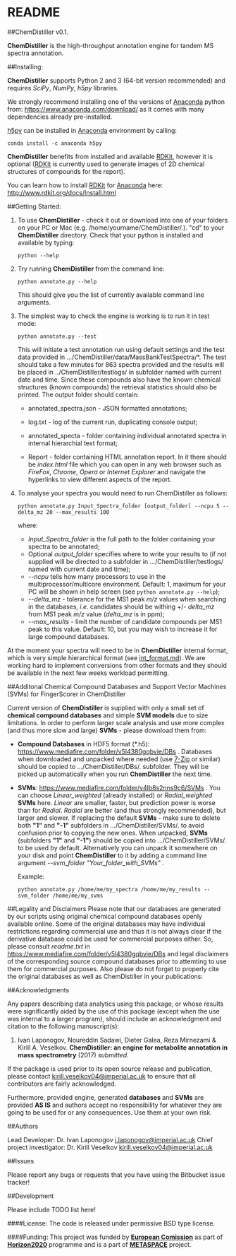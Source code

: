 # README #

##ChemDistiller v0.1.

__ChemDistiller__ is the high-throughput annotation engine for
tandem MS spectra annotation. 

##Installing:

__ChemDistiller__ supports Python 2 and 3 (64-bit version recommended) and requires _SciPy_, _NumPy_, _h5py_ libraries.

We strongly recommend installing one of the versions of 
[Anaconda](https://www.anaconda.com/download/) python from: https://www.anaconda.com/download/
as it comes with many dependencies already pre-installed.

[h5py](http://www.h5py.org/) can be installed in [Anaconda](https://www.anaconda.com/download/) environment by calling: 

```
conda install -c anaconda h5py 
```

__ChemDistiller__ benefits from installed and available [RDKit](http://www.rdkit.org/),
however it is optional ([RDKit](http://www.rdkit.org/) is currently used to generate
images of 2D chemical structures of compounds for the report).

You can learn how to install [RDKit](http://www.rdkit.org/) for [Anaconda](https://www.anaconda.com/download/) here:
http://www.rdkit.org/docs/Install.html

##Getting Started:
 1. To use __ChemDistiller__ - check it out or download into one of your folders 
    on your PC or Mac (e.g. /home/yourname/ChemDistiller/.). "cd" to your __ChemDistiller__ directory.
    Check that your python is installed and available by typing: 

    ```
    python --help
    ```

 2. Try running __ChemDistiller__ from the command line:
    
    ```
    python annotate.py --help
    ```

    This should give you the list of currently available command line arguments.

 3. The simplest way to check the engine is working is to run it in test mode:

    ```
    python annotate.py --test
    ```

    This will initiate a test annotation run using default settings and the test
    data provided in .../ChemDistiller/data/MassBankTestSpectra/*.
    The test should take a few minutes for 863 spectra provided and the results
    will be placed in ../ChemDistiller/testlogs/ in subfolder named with current date and time.
    Since these compounds also have the known chemical structures (known compounds)
    the retrieval statistics should also be printed.
    The output folder should contain:

       * annotated_spectra.json - JSON formatted annotations;

       * log.txt - log of the current run, duplicating console output;
 
       * annotated_specta - folder containing individual annotated spectra in internal hierarchial text format;
 
       * Report - folder containing HTML annotation report. In it there should be _index.html_ file which you can open in any web browser such as _FireFox_,
         _Chrome_, _Opera_ or _Internet Explorer_ and navigate the hyperlinks to view 
         different aspects of the report. 

 4. To analyse your spectra you would need to run ChemDistiller as follows:

    ```
    python annotate.py Input_Spectra_folder [output_folder] --ncpu 5 --delta_mz 20 --max_results 100
    ```

    where:

      * _Input\_Spectra\_folder_ is the full path to the folder containing your spectra to be annotated;
      * Optional _output\_folder_ specifies where to write your results to (if not supplied will be directed to a subfolder in .../ChemDistiller/testlogs/ named with current date and time); 
      * _--ncpu_ tells how many processors to use in the multiprocessor/multicore environment. Default: 1, maximum for your PC will be shown in help screen (see `python annotate.py --help`);
      * _--delta\_mz_ - tolerance for the MS1 peak _m/z_ values when searching in the databases, _i.e._ candidates should be withing +/- _delta\_mz_ from MS1 peak _m/z_ value (_delta\_mz_ is in ppm);
      * _--max\_results_ - limit the number of candidate compounds per MS1 peak to this value. Default: 10, but you may wish to increase it for large compound databases.


At the moment your spectra will need to be in __ChemDistiller__ internal format, which is very simple
hierarchical format (see [int_format.md](int_format.md)). We are working hard to implement conversions from other formats and they should be available in the next few weeks workload permitting. 

##Additonal Chemical Compound Databases and Support Vector Machines (SVMs) for FingerScorer in ChemDistiller

Current version of __ChemDistiller__ is supplied with only a small set of __chemical compound databases__ and
simple __SVM models__ due to size limitations. In order to perform larger scale analysis and use
more complex (and thus more slow and large) __SVMs__ - please download them from:

* __Compound Databases__ in HDF5 format (*.h5): https://www.mediafire.com/folder/v5l4380gqbvie/DBs .
  Databases when downloaded and unpacked where needed (use [7-Zip](http://www.7-zip.org/) or similar) should be copied to .../ChemDistiller/DBs/. subfolder. They will be picked up automatically when you run __ChemDistiller__ the
  next time.

* __SVMs__: https://www.mediafire.com/folder/v4lb8s2nns9c6/SVMs .
  You can choose _Linear\_weighted_ (already installed) or _Radial\_weighted_ __SVMs__ here. _Linear_ are smaller, faster, but prediction power is worse than for _Radial_. _Radial_ are better (and thus strongly recommended), but larger and slower. If replacing the default __SVMs__ - make sure to delete both __"1"__ and __"-1"__ subfolders in .../ChemDistiller/SVMs/. to avoid confusion prior to copying the new ones. When unpacked, __SVMs__ (subfolders __"1"__ and __"-1"__) should be copied into .../ChemDistiller/SVMs/. to be used by default. Alternatively you can unpack it somewhere on your disk
  and point __ChemDistiller__ to it by adding a command line argument _--svm\_folder_ _"Your\_folder\_with\_SVMs"_ . 
  
  Example:
  ```
  python annotate.py /home/me/my_spectra /home/me/my_results --svm_folder /home/me/my_svms
  ```

##Legality and Disclaimers
Please note that our databases are generated by our scripts using original chemical compound databases openly available online. 
Some of the original databases may have individual restrictions regarding commercial use and
thus it is not always clear if the derivative database could be used for commercial purposes either.
So, please consult _readme.txt_ in https://www.mediafire.com/folder/v5l4380gqbvie/DBs
and legal disclaimers of the corresponding source compound databases prior to attemting
to use them for commercial purposes. Also please do not forget to properly cite the original 
databases as well as ChemDistiller in your publications:

##Acknowledgments

Any papers describing data analytics using this package, or whose results were significantly aided by the use of this package (except when the use was internal to a larger program), should include an acknowledgment and citation to the following manuscript(s):

1. Ivan Laponogov, Noureddin Sadawi, Dieter Galea, Reza Mirnezami & Kirill A. Veselkov. __ChemDistiller: an engine for metabolite annotation in mass spectrometry__ (2017) _submitted_. 

If the package is used prior to its open source release and publication, please contact [kirill.veselkov04@imperial.ac.uk](mailto:kirill.veselkov04@imperial.ac.uk) to ensure that all contributors are fairly acknowledged.


Furthermore, provided engine, generated __databases__ and __SVMs__ are provided __AS IS__ and 
authors accept no responsibility for whatever they are going to be used for or any consequences.
Use them at your own risk. 


##Authors

Lead Developer: Dr. Ivan Laponogov [i.laponogov@imperial.ac.uk](mailto:i.laponogov@imperial.ac.uk) 
Chief project investigator: Dr. Kirill Veselkov [kirill.veselkov04@imperial.ac.uk](mailto:kirill.veselkov04@imperial.ac.uk)

##Issues

Please report any bugs or requests that you have using the Bitbucket issue tracker!

##Development

Please include TODO list here! 

####License:
The code is released under permissive BSD type license.

####Funding:
This project was funded by [__European Comission__](https://ec.europa.eu/commission/index_en) as part of [__Horizon2020__](https://ec.europa.eu/programmes/horizon2020/) programme
and is a part of [__METASPACE__](http://metaspace2020.eu/) project.
